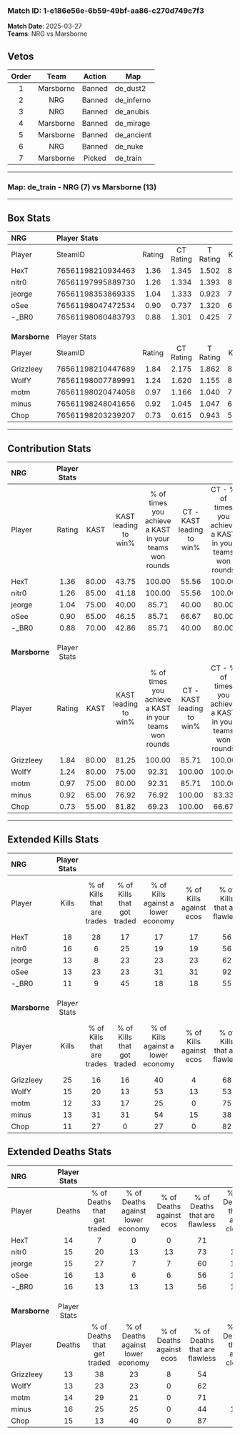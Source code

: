 ### Match ID: 1-e186e56e-6b59-49bf-aa86-c270d749c7f3  
**Match Date**: 2025-03-27  
**Teams**: NRG vs Marsborne  

## Vetos  

| Order | Team | Action | Map |
| :---: | :--: | :----: | --- |
| 1 | Marsborne | Banned | de_dust2 |
| 2 | NRG | Banned | de_inferno |
| 3 | NRG | Banned | de_anubis |
| 4 | Marsborne | Banned | de_mirage |
| 5 | Marsborne | Banned | de_ancient |
| 6 | NRG | Banned | de_nuke |
| 7 | Marsborne | Picked | de_train |

---  

### **Map**: de_train - NRG (7) vs Marsborne (13)  
---  

## Box Stats  

| **NRG**       | Player Stats      |        |           |          |       |       |       |         |        |      |     |
| :- | :- | :-: | :-: | :-: | :-: | :-: | :-: | :-: | :-: | :-: | :-: |
| Player        | SteamID           | Rating | CT Rating | T Rating | KAST  |  ADR  | Kills | Assists | Deaths | K/D  | HS% |
| HexT          | 76561198210934463 |  1.36  |   1.345   |  1.502   | 80.00 | 91.4  |  18   |    4    |   14   | 1.29 | 61  |
| nitr0         | 76561197995889730 |  1.26  |   1.334   |  1.393   | 85.00 | 83.5  |  16   |    4    |   15   | 1.07 | 56  |
| jeorge        | 76561198353869335 |  1.04  |   1.333   |  0.923   | 75.00 | 75.7  |  13   |    6    |   15   | 0.87 | 53  |
| oSee          | 76561198047472534 |  0.90  |   0.737   |  1.320   | 65.00 | 68.7  |  13   |    2    |   16   | 0.81 | 23  |
| -_BR0         | 76561198060483793 |  0.88  |   1.301   |  0.425   | 70.00 | 73.5  |  11   |    5    |   16   | 0.69 | 72  |
|               |                   |        |           |          |       |       |       |         |        |      |     |
|               |                   |        |           |          |       |       |       |         |        |      |     |
|               |                   |        |           |          |       |       |       |         |        |      |     |
| **Marsborne** | Player Stats      |        |           |          |       |       |       |         |        |      |     |
| Player        | SteamID           | Rating | CT Rating | T Rating | KAST  |  ADR  | Kills | Assists | Deaths | K/D  | HS% |
| Grizzleey     | 76561198210447689 |  1.84  |   2.175   |  1.862   | 80.00 | 132.4 |  25   |    7    |   13   | 1.92 | 72  |
| WolfY         | 76561198007789991 |  1.24  |   1.620   |  1.155   | 80.00 | 79.0  |  15   |    9    |   13   | 1.15 | 33  |
| motm          | 76561198020474058 |  0.97  |   1.166   |  1.040   | 75.00 | 58.8  |  12   |    5    |   14   | 0.86 | 41  |
| minus         | 76561198248041656 |  0.92  |   1.045   |  1.047   | 65.00 | 75.7  |  13   |    2    |   16   | 0.81 | 23  |
| Chop          | 76561198203239207 |  0.73  |   0.615   |  0.943   | 55.00 | 52.9  |  11   |    4    |   15   | 0.73 | 81  |
---  

## Contribution Stats  

| **NRG**       | Player Stats |       |                      |                                                        |                           |                                                             |                          |                                                            |
| :- | :-: | :-: | :-: | :-: | :-: | :-: | :-: | :-: |
| Player        |    Rating    | KAST  | KAST leading to win% | % of times you achieve a KAST in your teams won rounds | CT - KAST leading to win% | CT - % of times you achieve a KAST in your teams won rounds | T - KAST leading to win% | T - % of times you achieve a KAST in your teams won rounds |
| HexT          |     1.36     | 80.00 |        43.75         |                         100.00                         |           55.56           |                           100.00                            |          28.57           |                           100.00                           |
| nitr0         |     1.26     | 85.00 |        41.18         |                         100.00                         |           55.56           |                           100.00                            |          25.00           |                           100.00                           |
| jeorge        |     1.04     | 75.00 |        40.00         |                         85.71                          |           40.00           |                            80.00                            |          40.00           |                           100.00                           |
| oSee          |     0.90     | 65.00 |        46.15         |                         85.71                          |           66.67           |                            80.00                            |          28.57           |                           100.00                           |
| -_BR0         |     0.88     | 70.00 |        42.86         |                         85.71                          |           40.00           |                            80.00                            |          50.00           |                           100.00                           |
|               |              |       |                      |                                                        |                           |                                                             |                          |                                                            |
|               |              |       |                      |                                                        |                           |                                                             |                          |                                                            |
|               |              |       |                      |                                                        |                           |                                                             |                          |                                                            |
| **Marsborne** | Player Stats |       |                      |                                                        |                           |                                                             |                          |                                                            |
| Player        |    Rating    | KAST  | KAST leading to win% | % of times you achieve a KAST in your teams won rounds | CT - KAST leading to win% | CT - % of times you achieve a KAST in your teams won rounds | T - KAST leading to win% | T - % of times you achieve a KAST in your teams won rounds |
| Grizzleey     |     1.84     | 80.00 |        81.25         |                         100.00                         |           85.71           |                           100.00                            |          77.78           |                           100.00                           |
| WolfY         |     1.24     | 80.00 |        75.00         |                         92.31                          |          100.00           |                           100.00                            |          60.00           |                           85.71                            |
| motm          |     0.97     | 75.00 |        80.00         |                         92.31                          |           85.71           |                           100.00                            |          75.00           |                           85.71                            |
| minus         |     0.92     | 65.00 |        76.92         |                         76.92                          |          100.00           |                            83.33                            |          62.50           |                           71.43                            |
| Chop          |     0.73     | 55.00 |        81.82         |                         69.23                          |          100.00           |                            66.67                            |          71.43           |                           71.43                            |
---  

## Extended Kills Stats  

| **NRG**       | Player Stats |                            |                            |                                    |                         |                              |                                 |                                       |                    |           |
| :- | :-: | :-: | :-: | :-: | :-: | :-: | :-: | :-: | :-: | :-: |
| Player        |    Kills     | % of Kills that are trades | % of Kills that got traded | % of Kills against a lower economy | % of Kills against ecos | % of Kills that are flawless | % of Kills that are close duels | % of Kills that are assisted by flash | Pistol Round Kills | AWP Kills |
| HexT          |      18      |             28             |             17             |                 17                 |           17            |              56              |               17                |                   0                   |         0          |     3     |
| nitr0         |      16      |             6              |             25             |                 19                 |           19            |              56              |                0                |                   0                   |         0          |     1     |
| jeorge        |      13      |             8              |             23             |                 23                 |           23            |              62              |               15                |                   8                   |         0          |     0     |
| oSee          |      13      |             23             |             23             |                 31                 |           31            |              92              |                0                |                   0                   |         4          |     1     |
| -_BR0         |      11      |             9              |             45             |                 18                 |           18            |              55              |                9                |                   9                   |         0          |     1     |
|               |              |                            |                            |                                    |                         |                              |                                 |                                       |                    |           |
|               |              |                            |                            |                                    |                         |                              |                                 |                                       |                    |           |
|               |              |                            |                            |                                    |                         |                              |                                 |                                       |                    |           |
| **Marsborne** | Player Stats |                            |                            |                                    |                         |                              |                                 |                                       |                    |           |
| Player        |    Kills     | % of Kills that are trades | % of Kills that got traded | % of Kills against a lower economy | % of Kills against ecos | % of Kills that are flawless | % of Kills that are close duels | % of Kills that are assisted by flash | Pistol Round Kills | AWP Kills |
| Grizzleey     |      25      |             16             |             16             |                 40                 |            4            |              68              |               16                |                   8                   |         0          |     4     |
| WolfY         |      15      |             20             |             13             |                 53                 |           13            |              53              |                0                |                   7                   |         9          |     0     |
| motm          |      12      |             33             |             17             |                 25                 |            0            |              75              |               17                |                   8                   |         0          |     0     |
| minus         |      13      |             31             |             31             |                 54                 |           15            |              38              |               31                |                  15                   |         0          |     1     |
| Chop          |      11      |             27             |             0              |                 27                 |            0            |              82              |                0                |                  27                   |         0          |     3     |
## Extended Deaths Stats  

| **NRG**       | Player Stats |                             |                                   |                          |                               |                            |                           |               |
| :- | :-: | :-: | :-: | :-: | :-: | :-: | :-: | :-: |
| Player        |    Deaths    | % of Deaths that get traded | % of Deaths against lower economy | % of Deaths against ecos | % of Deaths that are flawless | % of Deaths that are close | % of Deaths while blinded | Deaths to AWP |
| HexT          |      14      |              7              |                 0                 |            0             |              71               |             7              |             7             |       0       |
| nitr0         |      15      |             20              |                13                 |            13            |              73               |             13             |             0             |       1       |
| jeorge        |      15      |             27              |                 7                 |            7             |              60               |             13             |            27             |       3       |
| oSee          |      16      |             13              |                 6                 |            6             |              56               |             19             |            13             |       2       |
| -_BR0         |      16      |             13              |                13                 |            13            |              56               |             13             |            13             |       3       |
|               |              |                             |                                   |                          |                               |                            |                           |               |
|               |              |                             |                                   |                          |                               |                            |                           |               |
|               |              |                             |                                   |                          |                               |                            |                           |               |
| **Marsborne** | Player Stats |                             |                                   |                          |                               |                            |                           |               |
| Player        |    Deaths    | % of Deaths that get traded | % of Deaths against lower economy | % of Deaths against ecos | % of Deaths that are flawless | % of Deaths that are close | % of Deaths while blinded | Deaths to AWP |
| Grizzleey     |      13      |             38              |                23                 |            8             |              54               |             8              |             0             |       1       |
| WolfY         |      13      |             23              |                23                 |            0             |              62               |             8              |             0             |       2       |
| motm          |      14      |             29              |                21                 |            0             |              71               |             7              |            14             |       0       |
| minus         |      16      |             25              |                25                 |            0             |              44               |             19             |             0             |       0       |
| Chop          |      15      |             13              |                40                 |            0             |              87               |             0              |             0             |       1       |
